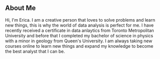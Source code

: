 ## About Me

Hi, I'm Erica. I am a creative person that loves to solve problems and learn new things, this is why the world of data analysis is perfect for me. I have recently received a certificate in data anlaytics from Toronto Metropolitan University and before that I completed my bachelor of science in physics with a minor in geology from Queen's University. I am always taking new courses online to learn new things and expand my knowledge to become the best analyst that I can be.







